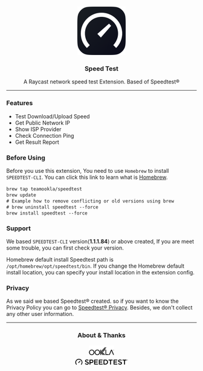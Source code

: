 <p align="center">
   <img src="./assets/logo.png" width="128">
</p>
<h3 align="center"> 
   <strong style="">Speed Test</strong>
   <br>
</h3>
<p align="center">
  <span>
    A Raycast network speed test Extension. Based of Speedtest®
  </span>
</p>

<hr/> 

### Features

- Test Download/Upload Speed
- Get Public Network IP
- Show ISP Provider
- Check Connection Ping
- Get Result Report

### Before Using
Before you use this extension, You need to use `Homebrew` to install `SPEEDTEST-CLI`.
You can click this link to learn what is [Homebrew](https://brew.sh/).

```shell
brew tap teamookla/speedtest
brew update
# Example how to remove conflicting or old versions using brew
# brew uninstall speedtest --force
brew install speedtest --force
```

### Support
We based `SPEEDTEST-CLI` version(**1.1.1.84**) or above created, If you are meet some trouble, you can first check
your version.

Homebrew default install Speedtest path is `/opt/homebrew/opt/speedtest/bin`.  If you change the Homebrew default install location, you can specify your install location in the extension config.

### Privacy
As we said we based Speedtest® created. so if you want to know the Privacy Policy you can go to [Speedtest® Privacy](https://www.speedtest.net/about/privacy). Besides, we don't collect any other user information.

<hr>
<h3 align="center">
    About & Thanks 
</h3>
<p align="center">
    <a href="https://www.ookla.com/">
        <img align="center"  src="./assets/Ookla-black.png" height="30">
    </a>
    <br/>
    <a href="https://speedtest.net">
        <img src="./assets/speedtest-banner.png" width="140" style="margin-top: 5px">
    </a>
</p>

